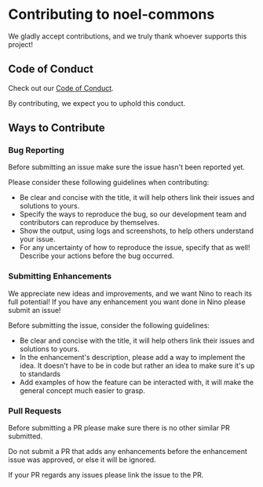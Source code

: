 # Contributing to noel-commons
We gladly accept contributions, and we truly thank whoever supports this project!

## Code of Conduct
Check out our [Code of Conduct](./CODE_OF_CONDUCT.md).

By contributing, we expect you to uphold this conduct.

## Ways to Contribute
### Bug Reporting
Before submitting an issue make sure the issue hasn't been reported yet.

Please consider these following guidelines when contributing:
* Be clear and concise with the title, it will help others link their issues and solutions to yours.
* Specify the ways to reproduce the bug, so our development team and contributors can reproduce by themselves.
* Show the output, using logs and screenshots, to help others understand your issue.
* For any uncertainty of how to reproduce the issue, specify that as well! Describe your actions before the bug occurred.

### Submitting Enhancements
We appreciate new ideas and improvements, and we want Nino to reach its full potential!
If you have any enhancement you want done in Nino please submit an issue!

Before submitting the issue, consider the following guidelines:
* Be clear and concise with the title, it will help others link their issues and solutions to yours.
* In the enhancement's description, please add a way to implement the idea.
  It doesn't have to be in code but rather an idea to make sure it's up to standards
* Add examples of how the feature can be interacted with, it will make the general concept much easier to grasp.

### Pull Requests
Before submitting a PR please make sure there is no other similar PR submitted.

Do not submit a PR that adds any enhancements before the enhancement issue was approved, or else it will be ignored.

If your PR regards any issues please link the issue to the PR.

